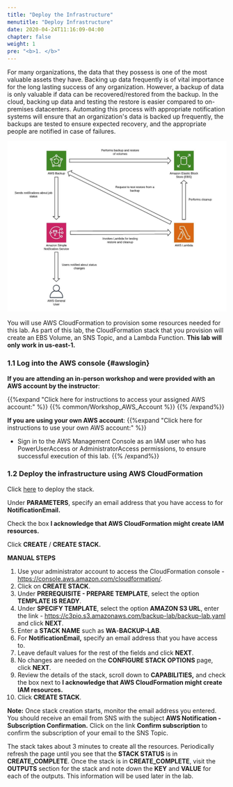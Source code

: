 ```yaml
---
title: "Deploy the Infrastructure"
menutitle: "Deploy Infrastructure"
date: 2020-04-24T11:16:09-04:00
chapter: false
weight: 1
pre: "<b>1. </b>"
---
```


For many organizations, the data that they possess is one of the most valuable assets they have. Backing up data frequently is of vital importance for the long lasting success of any organization. However, a backup of data is only valuable if data can be recovered/restored from the backup. In the cloud, backing up data and testing the restore is easier compared to on-premises datacenters. Automating this process with appropriate notification systems will ensure that an organization's data is backed up frequently, the backups are tested to ensure expected recovery, and the appropriate people are notified in case of failures.

![architecture](/Reliability/200_Testing_Backup_and_Restore_of_Data/Images//architecture.jpeg)

You will use AWS CloudFormation to provision some resources needed for this lab. As part of this lab, the CloudFormation stack that you provision will create an EBS Volume, an SNS Topic, and a Lambda Function. **This lab will only work in us-east-1.**

### 1.1 Log into the AWS console {#awslogin}

**If you are attending an in-person workshop and were provided with an AWS account by the instructor**:

{{%expand "Click here for instructions to access your assigned AWS account:" %}} {{% common/Workshop_AWS_Account %}} {{% /expand%}}

**If you are using your own AWS account**:
{{%expand "Click here for instructions to use your own AWS account:" %}}
* Sign in to the AWS Management Console as an IAM user who has PowerUserAccess or AdministratorAccess permissions, to ensure successful execution of this lab.
{{% /expand%}}

### 1.2 Deploy the infrastructure using AWS CloudFormation

Click [here](https://console.aws.amazon.com/cloudformation/home?region=us-east-1#/stacks/quickcreate?templateUrl=https%3A%2F%2Fc3pio.s3.amazonaws.com%2Fbackup-lab%2Fbackup-lab.yaml&stackName=WA-BACKUP-LAB) to deploy the stack.

Under **PARAMETERS**, specify an email address that you have access to for **NotificationEmail.**

Check the box **I acknowledge that AWS CloudFormation might create IAM resources.**

Click **CREATE** / **CREATE STACK.**

**MANUAL STEPS**

1.  Use your administrator account to access the CloudFormation console - <https://console.aws.amazon.com/cloudformation/>.
1.  Click on **CREATE STACK**.
1.  Under **PREREQUISITE - PREPARE TEMPLATE**, select the option **TEMPLATE IS READY**.
1.  Under **SPECIFY TEMPLATE**, select the option **AMAZON S3 URL**, enter the link - https://c3pio.s3.amazonaws.com/backup-lab/backup-lab.yaml and click **NEXT**.
1.  Enter a **STACK NAME** such as **WA**-**BACKUP-LAB**.
1.  For **NotificationEmail,** specify an email address that you have access to.
1.  Leave default values for the rest of the fields and click **NEXT**.
1.  No changes are needed on the **CONFIGURE STACK OPTIONS** page, click **NEXT**.
1.  Review the details of the stack, scroll down to **CAPABILITIES,** and check the box next to **I acknowledge that AWS CloudFormation might create IAM resources.**
1. Click **CREATE STACK**.

**Note:** Once stack creation starts, monitor the email address you entered. You should receive an email from SNS with the subject **AWS Notification - Subscription Confirmation.** Click on the link **Confirm subscription** to confirm the subscription of your email to the SNS Topic.

The stack takes about 3 minutes to create all the resources. Periodically refresh the page until you see that the **STACK STATUS** is in **CREATE_COMPLETE**. Once the stack is in **CREATE_COMPLETE**, visit the **OUTPUTS** section for the stack and note down the **KEY** and **VALUE** for each of the outputs. This information will be used later in the lab.
